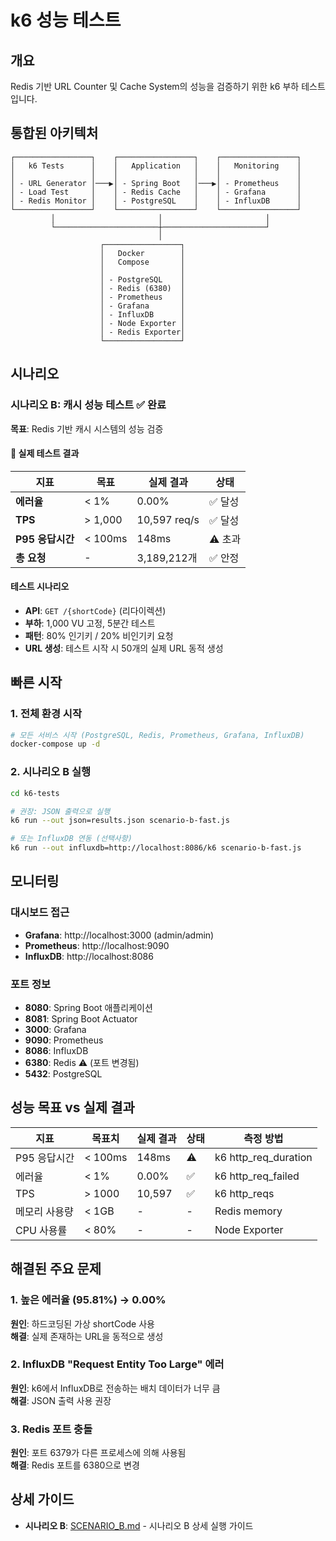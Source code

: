 # k6 성능 테스트

## 개요

Redis 기반 URL Counter 및 Cache System의 성능을 검증하기 위한 k6 부하 테스트입니다.

## 통합된 아키텍처

```
┌─────────────────┐    ┌─────────────────┐    ┌─────────────────┐
│   k6 Tests      │    │   Application   │    │   Monitoring    │
│                 │    │                 │    │                 │
│ - URL Generator │───▶│ - Spring Boot   │───▶│ - Prometheus    │
│ - Load Test     │    │ - Redis Cache   │    │ - Grafana       │
│ - Redis Monitor │    │ - PostgreSQL    │    │ - InfluxDB      │
└─────────────────┘    └─────────────────┘    └─────────────────┘
         │                       │                       │
         └───────────────────────┼───────────────────────┘
                                 │
                    ┌─────────────────┐
                    │   Docker        │
                    │   Compose       │
                    │                 │
                    │ - PostgreSQL    │
                    │ - Redis (6380)  │
                    │ - Prometheus    │
                    │ - Grafana       │
                    │ - InfluxDB      │
                    │ - Node Exporter │
                    │ - Redis Exporter│
                    └─────────────────┘
```

## 시나리오

### 시나리오 B: 캐시 성능 테스트 ✅ 완료

**목표**: Redis 기반 캐시 시스템의 성능 검증

#### 🎯 실제 테스트 결과

| 지표             | 목표    | 실제 결과    | 상태    |
| ---------------- | ------- | ------------ | ------- |
| **에러율**       | < 1%    | 0.00%        | ✅ 달성 |
| **TPS**          | > 1,000 | 10,597 req/s | ✅ 달성 |
| **P95 응답시간** | < 100ms | 148ms        | ⚠️ 초과 |
| **총 요청**      | -       | 3,189,212개  | ✅ 안정 |

#### 테스트 시나리오

- **API**: `GET /{shortCode}` (리다이렉션)
- **부하**: 1,000 VU 고정, 5분간 테스트
- **패턴**: 80% 인기키 / 20% 비인기키 요청
- **URL 생성**: 테스트 시작 시 50개의 실제 URL 동적 생성

## 빠른 시작

### 1. 전체 환경 시작

```bash
# 모든 서비스 시작 (PostgreSQL, Redis, Prometheus, Grafana, InfluxDB)
docker-compose up -d
```

### 2. 시나리오 B 실행

```bash
cd k6-tests

# 권장: JSON 출력으로 실행
k6 run --out json=results.json scenario-b-fast.js

# 또는 InfluxDB 연동 (선택사항)
k6 run --out influxdb=http://localhost:8086/k6 scenario-b-fast.js
```

## 모니터링

### 대시보드 접근

- **Grafana**: http://localhost:3000 (admin/admin)
- **Prometheus**: http://localhost:9090
- **InfluxDB**: http://localhost:8086

### 포트 정보

- **8080**: Spring Boot 애플리케이션
- **8081**: Spring Boot Actuator
- **3000**: Grafana
- **9090**: Prometheus
- **8086**: InfluxDB
- **6380**: Redis ⚠️ (포트 변경됨)
- **5432**: PostgreSQL

## 성능 목표 vs 실제 결과

| 지표          | 목표치  | 실제 결과 | 상태 | 측정 방법            |
| ------------- | ------- | --------- | ---- | -------------------- |
| P95 응답시간  | < 100ms | 148ms     | ⚠️   | k6 http_req_duration |
| 에러율        | < 1%    | 0.00%     | ✅   | k6 http_req_failed   |
| TPS           | > 1000  | 10,597    | ✅   | k6 http_reqs         |
| 메모리 사용량 | < 1GB   | -         | -    | Redis memory         |
| CPU 사용률    | < 80%   | -         | -    | Node Exporter        |

## 해결된 주요 문제

### 1. 높은 에러율 (95.81%) → 0.00%

**원인**: 하드코딩된 가상 shortCode 사용  
**해결**: 실제 존재하는 URL을 동적으로 생성

### 2. InfluxDB "Request Entity Too Large" 에러

**원인**: k6에서 InfluxDB로 전송하는 배치 데이터가 너무 큼  
**해결**: JSON 출력 사용 권장

### 3. Redis 포트 충돌

**원인**: 포트 6379가 다른 프로세스에 의해 사용됨  
**해결**: Redis 포트를 6380으로 변경

## 상세 가이드

- **시나리오 B**: [SCENARIO_B.md](./SCENARIO_B.md) - 시나리오 B 상세 실행 가이드
